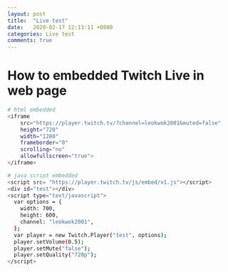 ```yaml
---
layout: post
title:  "Live test"
date:   2020-02-17 12:13:11 +0800
categories: Live test
comments: true
---
```


# How to embedded Twitch Live in web page

```bash
# html embedded
<iframe
    src="https://player.twitch.tv/?channel=leokwok2001&muted=false"
    height="720"
    width="1280"
    frameborder="0"
    scrolling="no"
    allowfullscreen="true">
</iframe>
```

```bash
# java script embedded 
<script src= "https://player.twitch.tv/js/embed/v1.js"></script>
<div id="test"></div>
<script type="text/javascript">
  var options = {
    width: 700,
    height: 600,
    channel: "leokwok2001", 
  };
  var player = new Twitch.Player("test", options);
  player.setVolume(0.5);
  player.setMute("false");
  player.setQuality("720p");
</script>
```

<script src= "https://player.twitch.tv/js/embed/v1.js"></script>
<div id="test"></div>
<script type="text/javascript">
  var options = {
    width: 700,
    height: 600,
    channel: "leokwok2001",
    
  };
  var player = new Twitch.Player("test", options);
  player.setVolume(0.5);
  player.setMute("false");
  player.setQuality("720p");
  
</script>